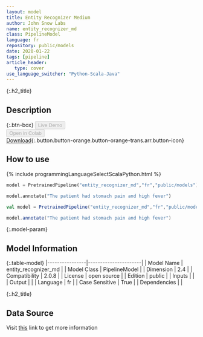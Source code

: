 ```yaml
---
layout: model
title: Entity Recognizer Medium
author: John Snow Labs
name: entity_recognizer_md
class: PipelineModel
language: fr
repository: public/models
date: 2020-01-22
tags: [pipeline]
article_header:
   type: cover
use_language_switcher: "Python-Scala-Java"
---
```


{:.h2_title}
## Description 




{:.btn-box}
<button class="button button-orange" disabled>Live Demo</button><br/><button class="button button-orange" disabled>Open in Colab</button><br/>[Download](https://s3.amazonaws.com/auxdata.johnsnowlabs.com/public/models/entity_recognizer_md_fr_2.0.8_2.4_1579722764594.zip){:.button.button-orange.button-orange-trans.arr.button-icon}<br/>

## How to use 
<div class="tabs-box" markdown="1">

{% include programmingLanguageSelectScalaPython.html %}

```python
model = PretrainedPipeline("entity_recognizer_md","fr","public/models")

model.annotate("The patient had stomach pain and high fever")
```

```scala
val model = PretrainedPipeline("entity_recognizer_md","fr","public/models")

model.annotate("The patient had stomach pain and high fever")
```
</div>



{:.model-param}
## Model Information
{:.table-model}
|----------------|----------------------|
| Model Name     | entity_recognizer_md |
| Model Class    | PipelineModel        |
| Dimension      | 2.4                  |
| Compatibility  | 2.0.8                |
| License        | open source          |
| Edition        | public               |
| Inputs         |                      |
| Output         |                      |
| Language       | fr                   |
| Case Sensitive | True                 |
| Dependencies   |                      |




{:.h2_title}
## Data Source
  
Visit [this]() link to get more information

